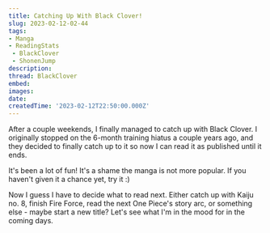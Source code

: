 ```yaml
---
title: Catching Up With Black Clover!
slug: 2023-02-12-02-44
tags:
- Manga
- ReadingStats
 - BlackClover
 - ShonenJump
description:
thread: BlackClover
embed:
images:
date: 
createdTime: '2023-02-12T22:50:00.000Z'
---
```


After a couple weekends, I finally managed to catch up with Black Clover. I originally stopped on the 6-month training hiatus a couple years ago, and they decided to finally catch up to it so now I can read it as published until it ends.

It's been a lot of fun! It's a shame the manga is not more popular. If you haven't given it a chance yet, try it :) 

Now I guess I have to decide what to read next. Either catch up with Kaiju no. 8, finish Fire Force, read the next One Piece's story arc, or something else - maybe start a new title? Let's see what I'm in the mood for in the coming days.
